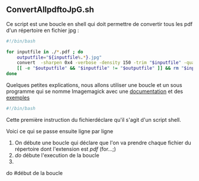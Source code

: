 ## ConvertAllpdftoJpG.sh 

Ce script est une boucle en shell qui doit permettre de convertir tous les pdf d'un répertoire en fichier jpg : 

```bash 
#!/bin/bash

for inputfile in ./*.pdf ; do
    outputfile="${inputfile%.*}.jpg"
    convert  -sharpen 0x4 -verbose -density 150 -trim "$inputfile" -quality 100  -resize 900x900 "$outputfile" &&
    [[ -e "$outputfile" && "$inputfile" != "$outputfile" ]] && rm "$inputfile"
done
```

Quelques petites explications, nous allons utiliser une boucle et un sous programme qui se nomme Imagemagick avec une [documentation](https://imagemagick.org/script/command-line-options.php) et des [exemples](https://legacy.imagemagick.org/Usage/) 


```bash 
#!/bin/bash
```
Cette première instruction du fichierdéclare qu'il s'agit d'un script shell.

Voici ce qui se passe ensuite ligne par ligne 
1. On débute une boucle qui déclare que l'on va prendre chaque fichier du répertoire dont l'extension est *pdf* (for...;) 
2. *do* débute l'execution de la boucle
3. 
do #début de la boucle
